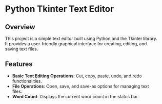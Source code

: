 # Python Tkinter Text Editor

## Overview

This project is a simple text editor built using Python and the Tkinter library. It provides a user-friendly graphical interface for creating, editing, and saving text files.

## Features

- **Basic Text Editing Operations**: Cut, copy, paste, undo, and redo functionalities.
- **File Operations**: Open, save, and save-as options for managing text files.
- **Word Count**: Displays the current word count in the status bar.
